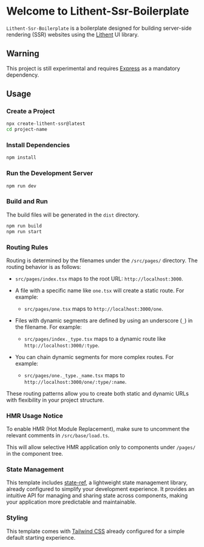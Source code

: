 # Welcome to Lithent-Ssr-Boilerplate

`Lithent-Ssr-Boilerplate` is a boilerplate designed for building server-side rendering (SSR) websites using the [Lithent](https://superlucky84.github.io/lithent/) UI library.


## Warning

This project is still experimental and requires [Express](https://expressjs.com/) as a mandatory dependency.

## Usage

### Create a Project

```bash
npx create-lithent-ssr@latest
cd project-name
```

### Install Dependencies

```bash
npm install
```


### Run the Development Server

```bash
npm run dev
```

### Build and Run

The build files will be generated in the `dist` directory.

```bash
npm run build
npm run start
```

### Routing Rules

Routing is determined by the filenames under the `/src/pages/` directory. The routing behavior is as follows:

* `src/pages/index.tsx` maps to the root URL: `http://localhost:3000`.

* A file with a specific name like `one.tsx` will create a static route. For example:
    * `src/pages/one.tsx` maps to `http://localhost:3000/one`.

* Files with dynamic segments are defined by using an underscore (`_`) in the filename. For example:
    * `src/pages/index._type.tsx` maps to a dynamic route like `http://localhost:3000/:type`.

* You can chain dynamic segments for more complex routes. For example:
    * `src/pages/one._type._name.tsx` maps to `http://localhost:3000/one/:type/:name`.

These routing patterns allow you to create both static and dynamic URLs with flexibility in your project structure.


### HMR Usage Notice

To enable HMR (Hot Module Replacement), make sure to uncomment the relevant comments in `/src/base/load.ts`.  

This will allow selective HMR application only to components under `/pages/` in the component tree.

### State Management

This template includes [state-ref](https://github.com/superlucky84/state-ref), a lightweight state management library, already configured to simplify your development experience. It provides an intuitive API for managing and sharing state across components, making your application more predictable and maintainable.

### Styling

This template comes with [Tailwind CSS](https://tailwindcss.com/) already configured for a simple default starting experience.
